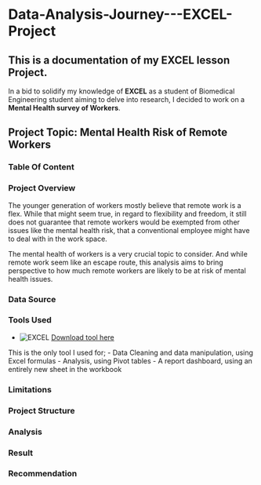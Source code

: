  # Data-Analysis-Journey---EXCEL-Project
## This is a documentation of my EXCEL lesson Project. 

In a bid to solidify my knowledge of  __EXCEL__ as a student of Biomedical Engineering student aiming to delve into research, I decided to work on a __Mental Health survey of Workers__. 

## Project Topic: Mental Health Risk of Remote Workers
### Table Of Content

### Project Overview

The younger generation of workers mostly believe that remote work is a flex. While that might seem true, in regard to flexibility and freedom, it still does not guarantee that remote workers would be exempted from other issues like the mental health risk, that a conventional employee might have to deal with in the work space. 

The mental health of workers is a very crucial topic to consider. And while remote work seem like an escape route, this analysis aims to bring perspective to how much remote workers are likely to be at risk of mental health issues.   

### Data Source


### Tools Used
- ![EXCEL](Microsoft_Excel-Logo.wine) [Download tool here](https://microsoft-excel.en.softonic.com/)

This is the only tool I used for;
     - Data Cleaning and data manipulation, using Excel formulas
     - Analysis, using Pivot tables
     - A report dashboard, using an entirely new sheet in the workbook 



### Limitations


### Project Structure


### Analysis


### Result


### Recommendation
